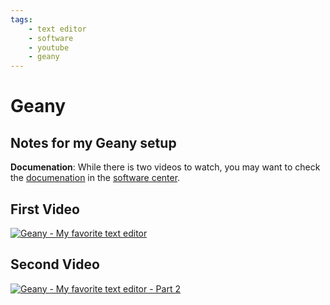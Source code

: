 ```yaml
---
tags:
    - text editor
    - software
    - youtube
    - geany
---
```

# Geany

## Notes for my Geany setup

**Documenation**: While there is two videos to watch, you may want to check the [documenation](software/geany.md) in the [software center](software/index.md).


## First Video
[![Geany - My favorite text editor](https://img.youtube.com/vi/EuwAf_qVj14/0.jpg)](https://www.youtube.com/watch?v=EuwAf_qVj14)



## Second Video
[![Geany - My favorite text editor - Part 2](https://img.youtube.com/vi/ZZGKICzIuzQ/0.jpg)](https://www.youtube.com/watch?v=ZZGKICzIuzQ)
